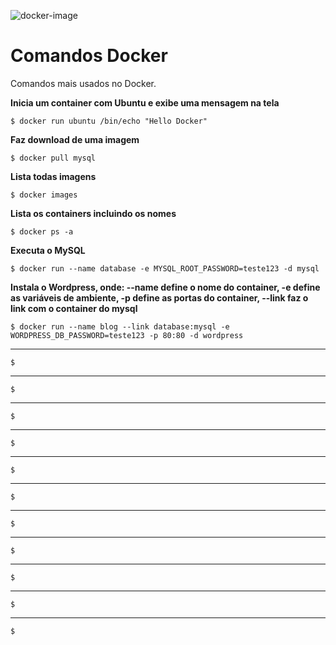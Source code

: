 ![docker-image](https://cloud.githubusercontent.com/assets/1865566/20648336/132e3ec6-b48b-11e6-8738-f4e111cfe335.png)


# Comandos Docker

Comandos mais usados no Docker.

**Inicia um container com Ubuntu e exibe uma mensagem na tela**

`$ docker run ubuntu /bin/echo "Hello Docker"`

**Faz download de uma imagem**

`$ docker pull mysql`

**Lista todas imagens**

`$ docker images`

**Lista os containers incluindo os nomes**

`$ docker ps -a`

**Executa o MySQL**

`$ docker run --name database -e MYSQL_ROOT_PASSWORD=teste123 -d mysql`

**Instala o Wordpress, onde: --name define o nome do container, -e define as variáveis de ambiente, -p define as portas do container, --link faz o link com o container do mysql**

`$ docker run --name blog --link database:mysql -e WORDPRESS_DB_PASSWORD=teste123 -p 80:80 -d wordpress`

****

`$`

****

`$`

****

`$`

****

`$`

****

`$`

****

`$`

****

`$`

****

`$`

****

`$`

****

`$`

****

`$`




